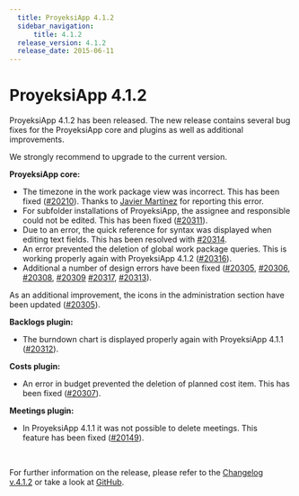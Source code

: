 ```yaml
---
  title: ProyeksiApp 4.1.2
  sidebar_navigation:
      title: 4.1.2
  release_version: 4.1.2
  release_date: 2015-06-11
---
```



# ProyeksiApp 4.1.2

ProyeksiApp 4.1.2 has been released. The new release contains
several bug fixes for the ProyeksiApp core and plugins as well as
additional improvements.

We strongly recommend to upgrade to the current version.

**ProyeksiApp core:**

  - The timezone in the work package view was incorrect. This has been
    fixed
    ([\#20210](https://community.proyeksi.id/work_packages/20210)).
    Thanks to [Javier
    Martínez](https://community.proyeksi.id/users/39048) for
    reporting this error.
  - For subfolder installations of ProyeksiApp, the assignee and
    responsible could not be edited. This has been fixed
    ([\#20311](https://community.proyeksi.id/work_packages/20311)).
  - Due to an error, the quick reference for syntax was displayed when
    editing text fields. This has been resolved with
    [\#20314](https://community.proyeksi.id/work_packages/20314).
  - An error prevented the deletion of global work package queries. This
    is working properly again with ProyeksiApp 4.1.2
    ([\#20316](https://community.proyeksi.id/work_packages/20316)).
  - Additional a number of design errors have been fixed
    ([\#20305](https://community.proyeksi.id/work_packages/20305), [\#20306](https://community.proyeksi.id/work_packages/20306),
    [\#20308](https://community.proyeksi.id/work_packages/20308),
    [\#20309](https://community.proyeksi.id/work_packages/20309) [\#20317](https://community.proyeksi.id/work_packages/20317),
    [\#20313](https://community.proyeksi.id/work_packages/20313)).

As an additional improvement, the icons in the administration section
have been updated
([\#20305](https://community.proyeksi.id/work_packages/20305)).

**Backlogs plugin:**

  - The burndown chart is displayed properly again with ProyeksiApp
    4.1.1
    ([\#20312](https://community.proyeksi.id/work_packages/20312)).

**Costs plugin:**

  - An error in budget prevented the deletion of planned cost item. This
    has been fixed
    ([\#20307](https://community.proyeksi.id/work_packages/20307)).

**Meetings plugin:**

  - In ProyeksiApp 4.1.1 it was not possible to delete meetings. This
    feature has been fixed
    ([\#20149](https://community.proyeksi.id/work_packages/20149)).

 

For further information on the release, please refer to the [Changelog
v.4.1.2](https://community.proyeksi.id/versions/726) or take a look
at [GitHub](https://github.com/opf/proyeksiapp/tree/v4.1.2).

 


